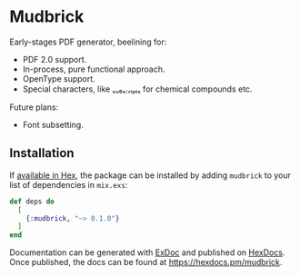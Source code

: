 # Mudbrick

Early-stages PDF generator, beelining for:

- PDF 2.0 support.
- In-process, pure functional approach.
- OpenType support.
- Special characters, like ₛᵤ₆ₛ꜀ᵣᵢₚₜₛ for chemical compounds etc.

Future plans:

- Font subsetting.

## Installation

If [available in Hex](https://hex.pm/docs/publish), the package can be installed
by adding `mudbrick` to your list of dependencies in `mix.exs`:

```elixir
def deps do
  [
    {:mudbrick, "~> 0.1.0"}
  ]
end
```

Documentation can be generated with [ExDoc](https://github.com/elixir-lang/ex_doc)
and published on [HexDocs](https://hexdocs.pm). Once published, the docs can
be found at <https://hexdocs.pm/mudbrick>.

